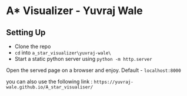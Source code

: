 # A* Visualizer - Yuvraj Wale
## Setting Up
- Clone the repo
- `cd` into `a_star_visualizer\yuvraj-wale\`
- Start a static python server using `python -m http.server`

Open the served page on a browser and enjoy. Default - `localhost:8000`

you can also use the following link : `https://yuvraj-wale.github.io/A_star_visualiser/`